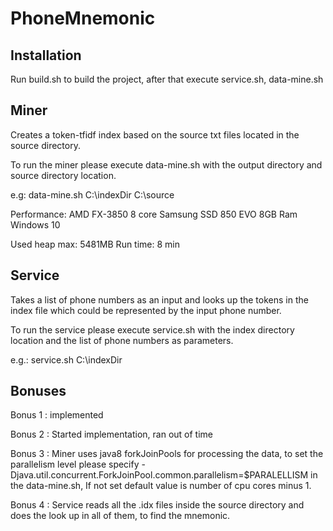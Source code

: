 # PhoneMnemonic

## Installation
  Run build.sh to build the project, after that execute service.sh, data-mine.sh

## Miner
  Creates a token-tfidf index based on the source txt files located in the source directory.
  
  To run the miner please execute data-mine.sh with the output directory and source directory location.
  
  e.g: data-mine.sh C:\\indexDir C:\\source

  Performance:
  AMD FX-3850 8 core
  Samsung SSD 850 EVO
  8GB Ram
  Windows 10

  Used heap max: 5481MB
  Run time: 8 min


## Service
Takes a list of phone numbers as an input and looks up the tokens in the index file which could be represented by the input phone number.

To run the service please execute service.sh with the index directory location and the list of phone numbers as parameters.

e.g.: service.sh C:\\indexDir

## Bonuses
Bonus 1 : implemented

Bonus 2 : Started implementation, ran out of time

Bonus 3 : Miner uses java8 forkJoinPools for processing the data, to set the parallelism level please specify
-Djava.util.concurrent.ForkJoinPool.common.parallelism=$PARALELLISM in the data-mine.sh, If not set default value is number of cpu cores minus 1.

Bonus 4 : Service reads all the .idx files inside the source directory and does the look up in all of them, to find the mnemonic.
